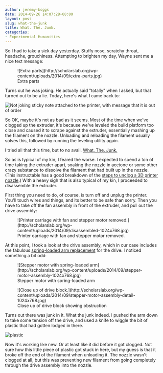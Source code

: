 ```yaml
---
author: jeremy-boggs
date: 2014-09-26 14:07:28+00:00
layout: post
slug: what-the-junk
title: What. The. Junk.
categories:
- Experimental Humanities
---
```


So I had to take a sick day yesterday. Stuffy nose, scratchy throat, headache, grouchiness. Attempting to brighten my day, Wayne sent me a nice text message:

<figure>
  ![Extra parts](http://scholarslab.org/wp-content/uploads/2014/09/extra-parts.jpg)
  <figcaption> Extra parts</figcaption>
</figure>

Turns out he was joking. He actually said "totally" when I asked, but that turned out to be a lie. Today, here's what I came back to:

![Not joking sticky note attached to the printer, with message that it is out of order](http://scholarslab.org/wp-content/uploads/2014/09/out-of-order-1024x768.jpg)

So OK, maybe it's not as bad as it seems. Most of the time when we've clogged up the extruder, it's because we've leveled the build platform too close and caused it to scrape against the extruder, essentially mashing up the filament on the nozzle. Unloading and reloading the filament usually solves this, followed by running the leveling utility again.

I tried all that this time, but to no avail. [What. The. Junk.](http://undergroundcliche.blogspot.com/2014/07/lumberjanes-what-junk.html)

So as is typical of my kin, I feared the worse. I expected to spend a ton of time taking the extruder apart, soaking the nozzle in acetone or some other crazy substance to dissolve the filament that had built up in the nozzle. (This instructable has a good breakdown of the [steps to unclog a 3D printer nozzle](http://www.instructables.com/id/Clogged-MakerBot-Nozzle/).) With a heavy sigh that is also typical of my kin, I proceeded to disassemble the extruder.

First thing you need to do, of course, is turn off and unplug the printer. You'll touch wires and things, and its better to be safe than sorry. Then you have to take off the fan assembly in front of the extruder, and pull out the drive assembly:

<figure>
  ![Printer carriage with fan and stepper motor removed.](http://scholarslab.org/wp-content/uploads/2014/09/disassembled-1024x768.jpg)
  <figcaption> Printer carriage with fan and stepper motor removed.</figcaption>
</figure>

At this point, I took a look at the drive assembly, which in our case includes the fabulous [spring-loaded arm replacement](http://scholarslab.org/experimental-humanities/reprinting-printed-parts/) for the drive. I noticed something a bit odd:

<figure>
  ![Stepper motor with spring-loaded arm](http://scholarslab.org/wp-content/uploads/2014/09/stepper-motor-assembly-1024x768.jpg)
  <figcaption> Stepper motor with spring-loaded arm</figcaption>
</figure>

<figure>
  ![Close up of drive block.](http://scholarslab.org/wp-content/uploads/2014/09/stepper-motor-assembly-detail-1024x768.jpg)
  <figcaption> Close up of drive block showing obstruction</figcaption>
</figure>

Turns out there was junk in it. What the junk indeed. I pushed the arm down to take some tension off the drive, and used a knife to wiggle the bit of plastic that had gotten lodged in there.

![plastic](http://scholarslab.org/wp-content/uploads/2014/09/plastic-1024x768.jpg)

Now it's working like new. Or at least like it did before it got clogged. Not sure how this little piece of plastic got stuck in here, but my guess is that it broke off the end of the filament when unloading it. The nozzle wasn't clogged at all, but this was preventing new filament from going completely through the drive assembly into the nozzle.
